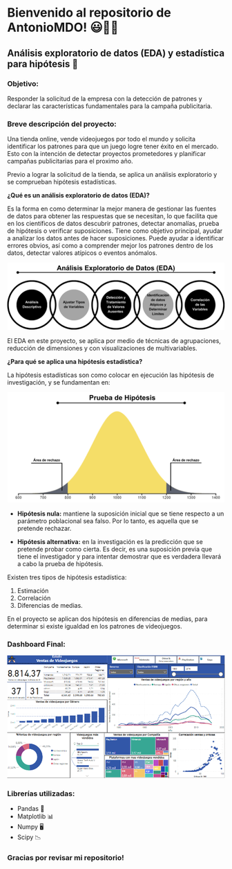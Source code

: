 # **Bienvenido al repositorio de AntonioMDO!** 😃👨‍🔬

## **Análisis exploratorio de datos (EDA) y estadística para hipótesis** 🐍

### **Objetivo:**
Responder la solicitud de la empresa con la detección de patrones y declarar las características fundamentales para la campaña publicitaria.

### **Breve descripción del proyecto:**
Una tienda online, vende videojuegos por todo el mundo y solicita identificar los patrones para que un juego logre tener éxito en el mercado. 
Esto con la intención de detectar proyectos prometedores y planificar campañas publicitarias para el proximo año.

Previo a lograr la solicitud de la tienda, se aplica un análisis exploratorio y se comprueban hipótesis estadísticas.

**¿Qué es un análisis exploratorio de datos (EDA)?**

Es la forma en como determinar la mejor manera de gestionar las fuentes de datos para obtener las respuestas que se necesitan, lo que facilita que en los científicos de datos descubrir patrones, detectar anomalías, prueba de hipótesis o verificar suposiciones. Tiene como objetivo principal, ayudar a analizar los datos  antes de hacer suposiciones. Puede ayudar a identificar errores obvios, así como a comprender mejor los patrones dentro de los datos, detectar valores atípicos o eventos anómalos.

![EDA](/img/eda.png)

El EDA en este proyecto, se aplica por medio de técnicas de agrupaciones, reducción de dimensiones y con visualizaciones de multivariables.


**¿Para qué se aplica una hipótesis estadística?**

La hipótesis estadísticas son como colocar en ejecución las hipótesis de investigación, y se fundamentan en:

![EDA](/img/ph.png)

- **Hipótesis nula:** mantiene la suposición inicial que se tiene respecto a un parámetro poblacional sea falso. Por lo tanto, es aquella que se pretende rechazar.

- **Hipótesis alternativa:** en la investigación es la predicción que se pretende probar como cierta. Es decir, es una suposición previa que tiene el investigador y para intentar demostrar que es verdadera llevará a cabo la prueba de hipótesis.

Existen tres tipos de hipótesis estadística:
1) Estimación
2) Correlación
3) Diferencias de medias.

En el proyecto se aplican dos hipótesis en diferencias de medias, para determinar si existe igualdad en los patrones de videojuegos.

### **Dashboard Final:**
![Dashboard Final](/img/DB.png)

### **Librerías utilizadas:**
- Pandas 🐼
- Matplotlib 📊
- Numpy 🖥️
- Scipy 📉

### Gracias por revisar mi repositorio!
